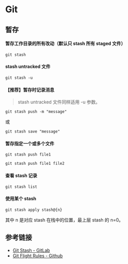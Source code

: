 # Git
## 暂存
#### 暂存工作目录的所有改动（默认只 stash 所有 staged 文件）
```
git stash
```
#### stash untracked 文件
```
git stash -u
```
#### 【推荐】暂存时记录消息
> stash untracked 文件同样适用 -u 参数。
```
git stash push -m "message"
```
或
```
git stash save "message"
```
#### 暂存指定一个或多个文件
```
git stash push file1
```
```
git stash push file1 file2
```
#### 查看 stash 记录
```
git stash list
```
#### 使用某个 stash
```
git stash apply stash@{n}
```
其中 n 是对应 stash 在栈中的位置，最上层 stash 的 n=0。

## 参考链接
* [Git Stash - GitLab](https://docs.gitlab.com/ee/topics/git/stash.html)
* [Git Flight Rules - Github](https://github.com/k88hudson/git-flight-rules/blob/master/README.md#stash)
